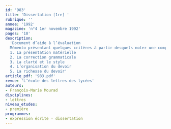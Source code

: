```yaml
---
id: '983'
title: 'Dissertation [1re] '
rubrique: ''
annee: '1992'
magazine: 'n°4 1er novembre 1992'
pages: '10'
description: 
  'Document d’aide à l’évaluation
  Mémento présentant quelques critères à partir desquels noter une composition française
  1. La présentation matérielle
  2. La correction grammaticale
  3. La clarté et le style
  4. L’organisation du devoir
  5. La richesse du devoir'
article_pdf: '983.pdf'
revue: 'L’école des lettres des lycées'
auteurs:
- François-Marie Mourad
disciplines:
- lettres
niveau_etudes:
- première
programmes:
- expression écrite - dissertation
---
```

